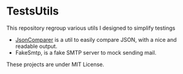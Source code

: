 # TestsUtils

This repository regroup various utils I designed to simplify testings

- [JsonComparer](Socolin.TestsUtils.JsonComparer) is a util to easily compare JSON, with a nice and readable output.
- FakeSmtp, is a fake SMTP server to mock sending mail.

These projects are under MIT License.
